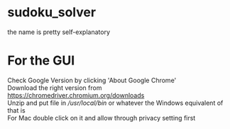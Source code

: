 # sudoku_solver
the name is pretty self-explanatory
# For the GUI
Check Google Version by clicking 'About Google Chrome' </br>
Download the right version from https://chromedriver.chromium.org/downloads</br>
Unzip and put file in <i>/usr/local/bin</i> or whatever the Windows equivalent of that is</br>
For Mac double click on it and allow through privacy setting first
